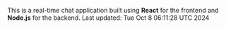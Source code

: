 This is a real-time chat application built using **React** for the frontend and **Node.js** for the backend.
Last updated: Tue Oct  8 06:11:28 UTC 2024
